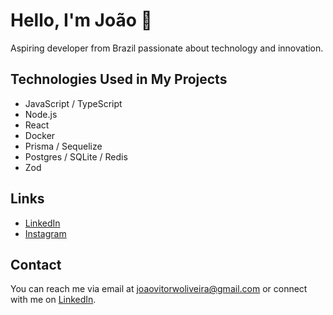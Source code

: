 # Hello, I'm João 👋

Aspiring developer from Brazil passionate about technology and innovation.

## Technologies Used in My Projects

- JavaScript / TypeScript
- Node.js
- React
- Docker
- Prisma / Sequelize
- Postgres / SQLite / Redis
- Zod

## Links
- [LinkedIn](https://www.linkedin.com/in/joaovitorwoliveira/)
- [Instagram](https://www.instagram.com/joaovitorwoliveira/)

## Contact

You can reach me via email at [joaovitorwoliveira@gmail.com](mailto:joaovitorwoliveira@gmail.com) or connect with me on [LinkedIn](https://www.linkedin.com/in/joaovitorwoliveira/).
